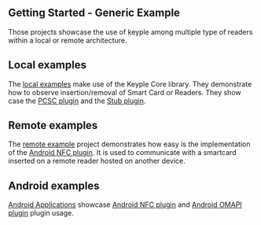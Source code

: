 Getting Started - Generic Example
---
Those projects showcase the use of keyple among multiple type of readers within a local or remote architecture.  

## Local examples
The [local examples](/java/example/generic/local) make use of the Keyple Core library. They demonstrate how to observe insertion/removal of Smart Card or Readers. They show case the [PCSC plugin](/java/component/keyple-plugin/pcsc) and the [Stub plugin](/java/component/keyple-plugin/stub). 
    
## Remote examples
The [remote example](/java/example/generic/remote) project demonstrates how easy is the implementation of the [Android NFC plugin](/java/component/keyple-plugin/remote). It is used to communicate with a smartcard inserted on a remote reader hosted on another device.

## Android examples
[Android Applications](/java/example/generic/android) showcase [Android NFC plugin](/android/keyple-plugin/android-nfc) and [Android OMAPI plugin](/android/keyple-plugin/android-omapi) plugin usage.
